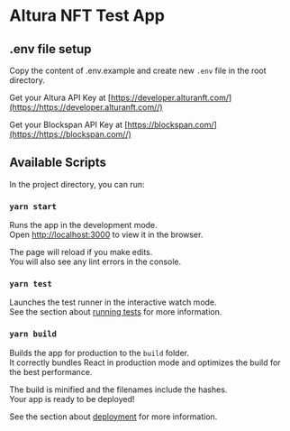 # Altura NFT Test App

  ## .env file setup

Copy the content of .env.example and create new `.env` file in the root directory.

Get your Altura API Key at [https://developer.alturanft.com/](https://https://developer.alturanft.com//)

Get your Blockspan API Key at [https://blockspan.com/](https://https://blockspan.com//)

## Available Scripts

In the project directory, you can run:

### `yarn start`

Runs the app in the development mode.\
Open [http://localhost:3000](http://localhost:3000) to view it in the browser.

The page will reload if you make edits.\
You will also see any lint errors in the console.

### `yarn test`

Launches the test runner in the interactive watch mode.\
See the section about [running tests](https://facebook.github.io/create-react-app/docs/running-tests) for more information.

### `yarn build`

Builds the app for production to the `build` folder.\
It correctly bundles React in production mode and optimizes the build for the best performance.

The build is minified and the filenames include the hashes.\
Your app is ready to be deployed!

See the section about [deployment](https://facebook.github.io/create-react-app/docs/deployment) for more information.

